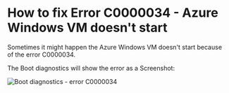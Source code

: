 # How to fix Error C0000034 - Azure Windows VM doesn't start

Sometimes it might happen the Azure Windows VM doesn't start because of the error C0000034.

The Boot diagnostics will show the error as a Screenshot:

![Boot diagnostics - error C0000034](/assets/errorC0000034.png)
